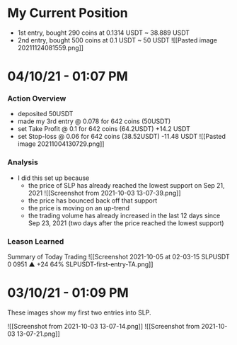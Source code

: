 # My Current Position
- 1st entry, bought 290 coins at 0.1314 USDT ~ 38.889 USDT
- 2nd entry, bought 500 coins at 0.1 USDT ~ 50 USDT
![[Pasted image 20211124081559.png]]
# 04/10/21 - 01:07 PM
### Action Overview
- deposited 50USDT
- made my 3rd entry @ 0.078 for 642 coins (50USDT)
- set Take Profit @ 0.1 for 642 coins (64.2USDT) +14.2 USDT
- set Stop-loss @ 0.06 for 642 coins (38.52USDT) -11.48 USDT
![[Pasted image 20211004130729.png]]

### Analysis
- I did this set up because 
	- the price of SLP has already reached the lowest support on Sep 21, 2021
		![[Screenshot from 2021-10-03 13-07-39.png]]
	- the price has bounced back off that support
	- the price is moving on an up-trend
	- the trading volume has already increased in the last 12 days since Sep 23, 2021 (two days after the price reached the lowest support)
	
### Leason Learned
Summary of Today Trading
![[Screenshot 2021-10-05 at 02-03-15 SLPUSDT 0 0951 ▲ +24 64% SLPUSDT-first-entry-TA.png]]
# 03/10/21 - 01:09 PM
These images show my first two entries into SLP. 

![[Screenshot from 2021-10-03 13-07-14.png]]
![[Screenshot from 2021-10-03 13-07-21.png]]


